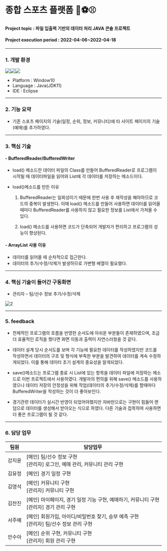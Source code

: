 # 종합 스포츠 플랫폼 :basketball::soccer::baseball:
#### Project topic : 파일 입출력 기반의 데이터 처리 JAVA 콘솔 프로젝트
#### Project execution period : 2022-04-06~2022-04-18
-----------------------
### 1. 개발 환경
<img src="https://img.shields.io/badge/Windows10-0078D6?style=flat&logo=Windows&logoColor=white"/><img src="https://img.shields.io/badge/JAVA-007396?style=flat&logo=Java&logoColor=white"/><img src="https://img.shields.io/badge/Eclipse-2C2255?style=flat&logo=Eclipse&logoColor=white"/>

-	Platform : Window10
-	Language : Java(JDK11)
-	IDE : Eclipse
-----------------------
### 2. 기능 요약
-	기존 스포츠 페이지의 기술(일정, 순위, 정보, 커뮤니티)에 타 사이트 페이지의 기술(예매)를 추가하였다.
-----------------------
### 3. 핵심 기술
#### - BufferedReader/BufferedWriter
- load() 메소드란 데이터 파일의 Class를 만들어 BufferedReader로 프로그램이 시작될 때 데이터파일을 읽어와 List<Class>에 각 데이터를 저장하는 메소드이다.
- load()메소드를 만든 이유
  
  1.	BufferedReader는 일회성이기 때문에 한번 사용 후 재작성을 해야하므로 코드의 중복이 발생한다. 이때 load() 메소드를 만들어 사용하면 데이터를 읽어올 때마다 BufferedReader를 사용하지 않고 필요한 정보를 List에서 가져올 수 있다.
  
  2.	load() 메소드를 사용하면 코드가 단축되어 개발자가 편리하고 프로그램의 성능이 향상된다.

#### - ArrayList 사용 이유
- 데이터를 읽어올 때 순차적으로 접근한다. 
-	데이터의 추가/수정/삭제가 발생하므로 가변형 배열이 필요했다.

-----------------------
### 4.	핵심 기술이 들어간 구동화면
-	관리자 – 팀/선수 정보 추가/수정/삭제
  
![2](https://user-images.githubusercontent.com/97499271/165006185-43ee3246-0473-4dd2-917f-5ba5d6013f79.png)

-----------------------
### 5. feedback
- 전체적인 프로그램의 흐름을 반영한 순서도에 아쉬운 부분들이 존재하였으며, 조금 더 효율적인 로직을 짰다면 화면 이동과 출력이 자연스러웠을 것 같다.

-	데이터 설계 당시 순서도를 보며 각 기능에 필요한 데이터를 작성하였지만 코드를 작성하면서 데이터의 구조 및 형식에 부족한 부분을 발견하여 데이터를 계속 수정하게되었다. 이를 통해 데이터 초기 설계의 중요성을 알게되었다.

-	save()메소드는 프로그램 종료 시 List에 있는 항목을 데이터 파일에 저장하는 메소드로 이번 프로젝트에서 사용하였다. 개발자의 편의를 위해 save() 메소드를 사용하였으나 데이터 저장의 안정성을 위해 작업(데이터의 추가/수정/삭제)를 할때마다 BufferedWriter을 작성하는 것이 더 좋아보인다.

-	경기관련 데이터가 실시간 반영이 되었어야했지만 자바만으로는 구현이 힘들어 랜덤으로 데이터를 생성해서 받아오는 식으로 하였다. 다른 기술과 접목하여 사용하면 더 좋은 프로그램이 될 것 같다.
  
-----------------------
### 6. 담당 업무

|팀원|담당업무|
|------|-------------|
|강지윤|[메인] 팀/선수 정보 구현</br>[관리자] 로그인, 예매 관리, 커뮤니티 관리 구현|
|김유정|[메인] 경기 일정 구현|
|김영석|[메인] 커뮤니티 구현</br>[관리자] 커뮤니티 구현|
|김찬진|[메인] 마이페이지, 경기 일정 기능 구현, 예매하기, 커뮤니티 구현</br>[관리자] 경기 관리 구현|
|서주예|[메인] 회원가입, 아이디/비밀번호 찾기, 승부 예측 구현</br>[관리자] 팀/선수 정보 관리 구현|
|안수아|[메인] 순위 구현, 커뮤니티 구현</br>[관리자] 회원 관리 구현|
 

 
